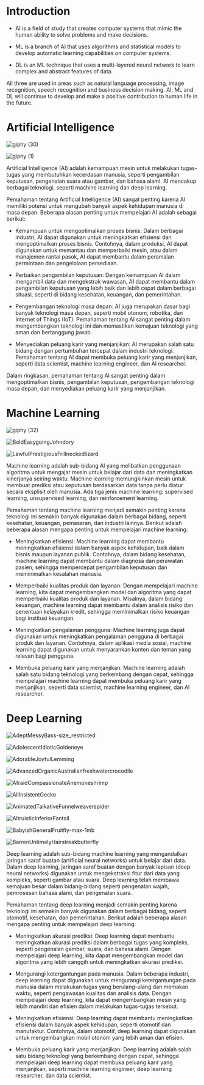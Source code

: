 # Introduction

* AI is a field of study that creates computer systems that mimic the human ability to solve problems and make decisions.

* ML is a branch of AI that uses algorithms and statistical models to develop automatic learning capabilities on computer systems.

* DL is an ML technique that uses a multi-layered neural network to learn complex and abstract features of data.

All three are used in areas such as natural language processing, image recognition, speech recognition and business decision making. AI, ML and DL will continue to develop and make a positive contribution to human life in the future.

# Artificial Intelligence

![giphy (30)](https://user-images.githubusercontent.com/85488433/227636715-5baaf314-c087-4a7a-8683-93d0ef2863b7.gif)

![giphy (1)](https://user-images.githubusercontent.com/85488433/227642926-403650a5-145b-4ba9-8668-a1493f5e42ae.gif)

Artificial Intelligence (AI) adalah kemampuan mesin untuk melakukan tugas-tugas yang membutuhkan kecerdasan manusia, seperti pengambilan keputusan, pengenalan suara atau gambar, dan bahasa alami. AI mencakup berbagai teknologi, seperti machine learning dan deep learning.

Pemahaman tentang Artificial Intelligence (AI) sangat penting karena AI memiliki potensi untuk mengubah banyak aspek kehidupan manusia di masa depan. Beberapa alasan penting untuk mempelajari AI adalah sebagai berikut:

* Kemampuan untuk mengoptimalkan proses bisnis: Dalam berbagai industri, AI dapat digunakan untuk meningkatkan efisiensi dan mengoptimalkan proses bisnis. Contohnya, dalam produksi, AI dapat digunakan untuk memantau dan memperbaiki mesin, atau dalam manajemen rantai pasok, AI dapat membantu dalam peramalan permintaan dan pengelolaan persediaan.

* Perbaikan pengambilan keputusan: Dengan kemampuan AI dalam mengambil data dan mengekstrak wawasan, AI dapat membantu dalam pengambilan keputusan yang lebih baik dan lebih cepat dalam berbagai situasi, seperti di bidang kesehatan, keuangan, dan pemerintahan.

* Pengembangan teknologi masa depan: AI juga merupakan dasar bagi banyak teknologi masa depan, seperti mobil otonom, robotika, dan Internet of Things (IoT). Pemahaman tentang AI sangat penting dalam mengembangkan teknologi ini dan memastikan kemajuan teknologi yang aman dan bertanggung jawab.

* Menyediakan peluang karir yang menjanjikan: AI merupakan salah satu bidang dengan pertumbuhan tercepat dalam industri teknologi. Pemahaman tentang AI dapat membuka peluang karir yang menjanjikan, seperti data scientist, machine learning engineer, dan AI researcher.

Dalam ringkasan, pemahaman tentang AI sangat penting dalam mengoptimalkan bisnis, pengambilan keputusan, pengembangan teknologi masa depan, dan menyediakan peluang karir yang menjanjikan.

# Machine Learning

![giphy (32)](https://user-images.githubusercontent.com/85488433/227637301-25127c0e-b48f-4f76-825c-030f70a6c445.gif)

![BoldEasygoingJohndory](https://user-images.githubusercontent.com/85488433/227642496-17b6af98-ae4f-49fd-afcc-fa1f71b196dd.gif)

![LawfulPrestigiousFrillneckedlizard](https://user-images.githubusercontent.com/85488433/227642525-a65d2772-c61b-40dc-922c-30624786699c.gif)

Machine learning adalah sub-bidang AI yang melibatkan penggunaan algoritma untuk mengajar mesin untuk belajar dari data dan meningkatkan kinerjanya seiring waktu. Machine learning memungkinkan mesin untuk membuat prediksi atau keputusan berdasarkan data tanpa perlu diatur secara eksplisit oleh manusia. Ada tiga jenis machine learning: supervised learning, unsupervised learning, dan reinforcement learning.

Pemahaman tentang machine learning menjadi semakin penting karena teknologi ini semakin banyak digunakan dalam berbagai bidang, seperti kesehatan, keuangan, pemasaran, dan industri lainnya. Berikut adalah beberapa alasan mengapa penting untuk mempelajari machine learning:

* Meningkatkan efisiensi: Machine learning dapat membantu meningkatkan efisiensi dalam banyak aspek kehidupan, baik dalam bisnis maupun layanan publik. Contohnya, dalam bidang kesehatan, machine learning dapat membantu dalam diagnosa dan perawatan pasien, sehingga mempercepat pengambilan keputusan dan meminimalkan kesalahan manusia.

* Memperbaiki kualitas produk dan layanan: Dengan mempelajari machine learning, kita dapat mengembangkan model dan algoritma yang dapat memperbaiki kualitas produk dan layanan. Misalnya, dalam bidang keuangan, machine learning dapat membantu dalam analisis risiko dan penentuan kelayakan kredit, sehingga meminimalkan risiko keuangan bagi institusi keuangan.

* Meningkatkan pengalaman pengguna: Machine learning juga dapat digunakan untuk meningkatkan pengalaman pengguna di berbagai produk dan layanan. Contohnya, dalam aplikasi media sosial, machine learning dapat digunakan untuk menyarankan konten dan teman yang relevan bagi pengguna.

* Membuka peluang karir yang menjanjikan: Machine learning adalah salah satu bidang teknologi yang berkembang dengan cepat, sehingga mempelajari machine learning dapat membuka peluang karir yang menjanjikan, seperti data scientist, machine learning engineer, dan AI researcher.

# Deep Learning

![AdeptMessyBass-size_restricted](https://user-images.githubusercontent.com/85488433/227638503-57dc85e0-636c-4c7c-9358-d281ea15b02f.gif)

![AdolescentIdioticGoldeneye](https://user-images.githubusercontent.com/85488433/227639030-cb1d06d6-28e1-41ab-8888-ceebc3db5244.gif)

![AdorableJoyfulLemming](https://user-images.githubusercontent.com/85488433/227639881-8731c4e9-ee89-4b8b-ab32-5f403a344e38.gif)

![AdvancedOrganicAustralianfreshwatercrocodile](https://user-images.githubusercontent.com/85488433/227639914-f36bf75c-1d69-4492-8994-7a56471f143e.gif)

![AfraidCompassionateAnemoneshrimp](https://user-images.githubusercontent.com/85488433/227639950-6befc28e-1cc4-4835-98ef-29062be0b298.gif)

![AllInsistentGecko](https://user-images.githubusercontent.com/85488433/227640384-104f8aa4-6f89-4779-a2b5-c2e5ae70df91.gif)

![AnimatedTalkativeFunnelweaverspider](https://user-images.githubusercontent.com/85488433/227641345-12229bf5-5aba-45c1-b10d-af9e9e16d4a9.gif)

![AltruisticInferiorFantail](https://user-images.githubusercontent.com/85488433/227641381-82e7cd84-70bc-4a9d-ad76-bd546a2cc391.gif)

![BabyishGeneralFruitfly-max-1mb](https://user-images.githubusercontent.com/85488433/227641428-0d8e5fda-abe0-466c-b764-759e6b1b7e1e.gif)

![BarrenUntimelyHairstreakbutterfly](https://user-images.githubusercontent.com/85488433/227641460-cb19496d-b4f8-4ef5-b0ff-5fdf468d0ff9.gif)

Deep learning adalah sub-bidang machine learning yang mengandalkan jaringan saraf buatan (artificial neural networks) untuk belajar dari data. Dalam deep learning, jaringan saraf buatan dengan banyak lapisan (deep neural networks) digunakan untuk mengekstraksi fitur dari data yang kompleks, seperti gambar atau suara. Deep learning telah membawa kemajuan besar dalam bidang-bidang seperti pengenalan wajah, pemrosesan bahasa alami, dan pengenalan suara.

Pemahaman tentang deep learning menjadi semakin penting karena teknologi ini semakin banyak digunakan dalam berbagai bidang, seperti otomotif, kesehatan, dan pemerintahan. Berikut adalah beberapa alasan mengapa penting untuk mempelajari deep learning:

* Meningkatkan akurasi prediksi: Deep learning dapat membantu meningkatkan akurasi prediksi dalam berbagai tugas yang kompleks, seperti pengenalan gambar, suara, dan bahasa alami. Dengan mempelajari deep learning, kita dapat mengembangkan model dan algoritma yang lebih canggih untuk meningkatkan akurasi prediksi.

* Mengurangi ketergantungan pada manusia: Dalam beberapa industri, deep learning dapat digunakan untuk mengurangi ketergantungan pada manusia dalam melakukan tugas yang berulang-ulang dan memakan waktu, seperti pengawasan kualitas dan analisis data. Dengan mempelajari deep learning, kita dapat mengembangkan mesin yang lebih mandiri dan efisien dalam melakukan tugas-tugas tersebut.

* Meningkatkan efisiensi: Deep learning dapat membantu meningkatkan efisiensi dalam banyak aspek kehidupan, seperti otomotif dan manufaktur. Contohnya, dalam otomotif, deep learning dapat digunakan untuk mengembangkan mobil otonom yang lebih aman dan efisien.

* Membuka peluang karir yang menjanjikan: Deep learning adalah salah satu bidang teknologi yang berkembang dengan cepat, sehingga mempelajari deep learning dapat membuka peluang karir yang menjanjikan, seperti machine learning engineer, deep learning researcher, dan data scientist.
